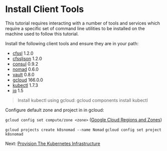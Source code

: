 # Install Client Tools

This tutorial requires interacting with a number of tools and services which require a specific set of command line utilities to be installed on the machine used to follow this tutorial.

Install the following client tools and ensure they are in your path:

* [cfssl](https://github.com/cloudflare/cfssl) 1.2.0
* [cfssljson](https://github.com/cloudflare/cfssl) 1.2.0
* [consul](https://www.consul.io/downloads.html) 0.9.2
* [nomad](https://www.nomadproject.io/downloads.html) 0.6.0
* [vault](https://www.vaultproject.io/downloads.html) 0.8.0
* [gcloud](https://cloud.google.com/sdk/) 166.0.0
* [kubectl](https://cloud.google.com/sdk/docs/components) 1.7.3
* [jq](https://stedolan.github.io/jq/download/) 1.5

> Install kubectl using gcloud: gcloud components install kubectl

Configure default zone and project in in gcloud:

`gcloud config set compute/zone <zone>` ([Google Cloud Regions and Zones](https://cloud.google.com/compute/docs/regions-zones/regions-zones))

`gcloud projects create k8snomad --name Nomad`
`gcloud config set project k8snomad`

Next: [Provision The Kubernetes Infrastructure](03-kubernetes-infrastructure.md)

